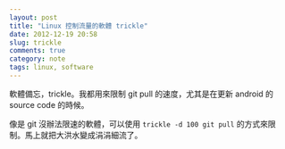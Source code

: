 ```yaml
---
layout: post
title: "Linux 控制流量的軟體 trickle"
date: 2012-12-19 20:58
slug: trickle 
comments: true
category: note
tags: linux, software
---
```


軟體備忘，trickle。我都用來限制 git pull 的速度，尤其是在更新 android 的 source code 的時候。

像是 git 沒辦法限速的軟體，可以使用 `trickle -d 100 git pull` 的方式來限制。馬上就把大洪水變成涓涓細流了。
